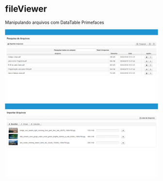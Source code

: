 # fileViewer
Manipulando arquivos com DataTable Primefaces

<img src="images/pesquisa-arquivos.PNG" />

<img src="images/importar-arquivos.PNG" />
